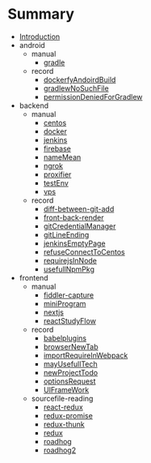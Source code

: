# Summary

- [Introduction](README.md)
- android
  - manual
    - [gradle](doc\android\manual\gradle.md)
  - record
    - [dockerfyAndoirdBuild](doc\android\record\dockerfyAndoirdBuild.md)
    - [gradlewNoSuchFile](doc\android\record\gradlewNoSuchFile.md)
    - [permissionDeniedForGradlew](doc\android\record\permissionDeniedForGradlew.md)
- backend
  - manual
    - [centos](doc\backend\manual\centos.md)
    - [docker](doc\backend\manual\docker.md)
    - [jenkins](doc\backend\manual\jenkins.md)
    - [firebase](doc\backend\manual\firebase.md)
    - [nameMean](doc\backend\manual\nameMean.md)
    - [ngrok](doc\backend\manual\ngrok.md)
    - [proxifier](doc\backend\manual\proxifier.md)
    - [testEnv](doc\backend\manual\testEnv.md)
    - [vps](doc\backend\manual\vps.md)
  - record
    - [diff-between-git-add](doc\backend\record\diff-between-git-add.md)
    - [front-back-render](doc\backend\record\front-back-render.md)
    - [gitCredentialManager](doc\backend\record\gitCredentialManager.md)
    - [gitLineEnding](doc\backend\record\gitLineEnding.md)
    - [jenkinsEmptyPage](doc\backend\record\jenkinsEmptyPage.md)
    - [refuseConnectToCentos](doc\backend\record\refuseConnectToCentos.md)
    - [requirejsInNode](doc\backend\record\requirejsInNode.md)
    - [usefullNpmPkg](doc\backend\record\usefullNpmPkg.md)
- frontend
  - manual
    - [fiddler-capture](doc\frontend\manual\fiddler-capture.md)
    - [miniProgram](doc\frontend\manual\miniProgram.md)
    - [nextjs](doc\frontend\manual\nextjs.md)
    - [reactStudyFlow](doc\frontend\manual\reactStudyFlow.md)
  - record
    - [babelplugins](doc\frontend\record\babelplugins.md)
    - [browserNewTab](doc\frontend\record\browserNewTab.md)
    - [importRequireInWebpack](doc\frontend\record\importRequireInWebpack.md)
    - [mayUsefullTech](doc\frontend\record\mayUsefullTech.md)
    - [newProjectTodo](doc\frontend\record\newProjectTodo.md)
    - [optionsRequest](doc\frontend\record\optionsRequest.md)
    - [UIFrameWork](doc\frontend\record\UIFrameWork.md)
  - sourcefile-reading
    - [react-redux](doc\frontend\sourcefile-reading\react-redux.md)
    - [redux-promise](doc\frontend\sourcefile-reading\redux-promise.md)
    - [redux-thunk](doc\frontend\sourcefile-reading\redux-thunk.md)
    - [redux](doc\frontend\sourcefile-reading\redux.md)
    - [roadhog](doc\frontend\sourcefile-reading\roadhog.md)
    - [roadhog2](doc\frontend\sourcefile-reading\roadhog2.md)
